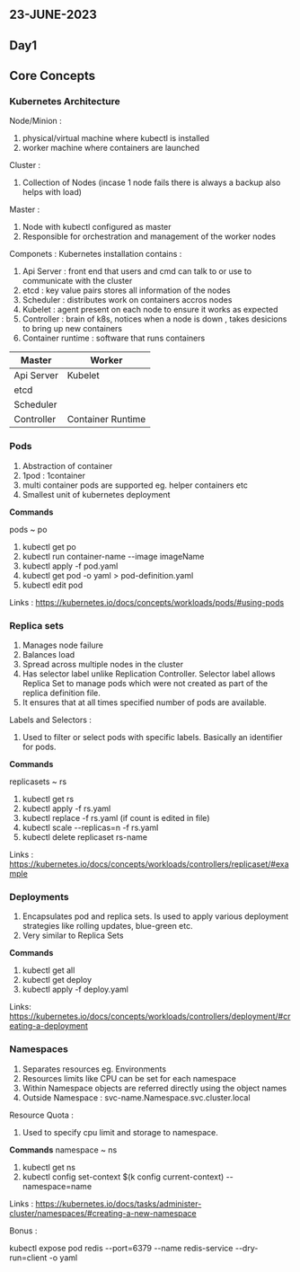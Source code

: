 ## 23-JUNE-2023

## Day1

## Core Concepts

### Kubernetes Architecture
Node/Minion : 
 1. physical/virtual machine where kubectl is installed
 2. worker machine where containers are launched

Cluster :
 1. Collection of Nodes (incase 1 node fails there is always a backup also helps with load)
 
Master :
 1. Node with kubectl configured as master
 2. Responsible for orchestration and management of the worker nodes

Componets :
Kubernetes installation contains :
 1. Api Server : front end that users and cmd can talk to or use to communicate with the cluster
 2. etcd : key value pairs stores all information of the nodes
 3. Scheduler : distributes work on containers accros  nodes
 4. Kubelet : agent present on each node to ensure it works as expected
 5. Controller : brain of k8s, notices when a node is down , takes desicions to bring up new containers
 6. Container runtime : software that runs containers

 																							   
| **Master**  | **Worker** |
|--|--|
| Api Server | Kubelet |
| etcd |  |
| Scheduler |  |
| Controller | Container Runtime |



### Pods
1. Abstraction of container
2. 1pod  : 1container
3. multi container pods are supported eg. helper containers etc
4. Smallest unit of kubernetes deployment

**Commands**

pods ~ po
1. kubectl get po
2. kubectl run container-name --image imageName
3. kubectl apply -f pod.yaml
4. kubectl get pod <pod-name> -o yaml > pod-definition.yaml
5. kubectl edit pod <pod-name>

Links :
https://kubernetes.io/docs/concepts/workloads/pods/#using-pods


### Replica sets
 1. Manages node failure
 2. Balances load
 3. Spread across multiple nodes in the cluster
 4. Has selector label unlike Replication Controller. Selector label allows Replica Set to manage pods which were not created as part of the replica definition file. 
 5. It ensures that at all times specified number of pods are available.

Labels and Selectors :
 1. Used to filter or select pods with specific labels. Basically an identifier for pods.

**Commands**

replicasets ~ rs
 1. kubectl get rs
 2. kubectl apply -f rs.yaml
 3. kubectl  replace -f rs.yaml (if count is edited in file)
 4. kubectl  scale --replicas=n -f rs.yaml
 5. kubectl  delete replicaset rs-name

Links :
https://kubernetes.io/docs/concepts/workloads/controllers/replicaset/#example



### Deployments
 1. Encapsulates pod and replica sets. Is used to apply various deployment strategies like rolling updates,  blue-green etc.
 2. Very similar to Replica Sets
 
 **Commands**
  1.  kubectl get all
  2. kubectl get deploy
  3. kubectl apply -f deploy.yaml

Links:
https://kubernetes.io/docs/concepts/workloads/controllers/deployment/#creating-a-deployment


### Namespaces
 1. Separates resources eg. Environments
 2. Resources limits like CPU can be set for each namespace
 3. Within Namespace objects are referred directly using the object names
 4. Outside Namespace : svc-name.Namespace.svc.cluster.local

Resource Quota :
 1. Used to specify cpu limit and storage to namespace.

**Commands**
namespace ~ ns
 1. kubectl get ns
 2. kubectl config set-context $(k config current-context) --namespace=name


Links :
https://kubernetes.io/docs/tasks/administer-cluster/namespaces/#creating-a-new-namespace


Bonus :

kubectl expose pod redis --port=6379 --name redis-service --dry-run=client -o yaml

